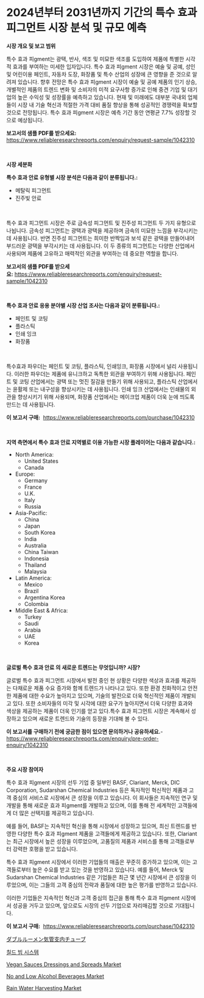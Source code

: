 <p><h1>2024년부터 2031년까지 기간의 특수 효과 피그먼트 시장 분석 및 규모 예측</h1></p><p><strong>시장 개요 및 보고 범위</strong></p>
<p><p>특수 효과 피gment는 광택, 반사, 색조 및 미묘한 색조를 도입하여 제품에 특별한 시각적 효과를 부여하는 미세한 입자입니다. 특수 효과 피gment 시장은 예술 및 공예, 성인 및 어린이용 페인트, 자동차 도장, 화장품 및 특수 산업의 성장에 큰 영향을 준 것으로 알려져 있습니다. 향후 전망은 특수 효과 피gment 시장이 예술 및 공예 제품의 인기 상승, 개별적인 제품의 트렌드 변화 및 소비자의 미적 요구사항 증가로 인해 중견 기업 및 대기업의 높은 수익성 및 성장률을 예측하고 있습니다. 현재 및 미래에도 대부분 국내외 업체들이 시장 내 기술 혁신과 적절한 가격 대비 품질 향상을 통해 성공적인 경쟁력을 확보할 것으로 전망됩니다. 특수 효과 피gment 시장은 예측 기간 동안 연평균 7.7% 성장할 것으로 예상됩니다.</p></p>
<p><strong>보고서의 샘플 PDF를 받으세요:</strong> <a href="https://www.reliableresearchreports.com/enquiry/request-sample/1042310">https://www.reliableresearchreports.com/enquiry/request-sample/1042310</a></p>
<p>&nbsp;</p>
<p><strong>시장 세분화</strong></p>
<p><strong>특수 효과 안료 유형별 시장 분석은 다음과 같이 분류됩니다.:</strong></p>
<p><ul><li>메탈릭 피그먼트</li><li>진주빛 안료</li></ul></p>
<p>&nbsp;</p>
<p><p>특수 효과 피그먼트 시장은 주로 금속성 피그먼트 및 진주성 피그먼트 두 가지 유형으로 나뉩니다. 금속성 피그먼트는 광택과 광택을 제공하며 금속의 미묘한 느낌을 부각시키는 데 사용됩니다. 반면 진주성 피그먼트는 희미한 반짝임과 보석 같은 광택을 만들어내어 부드러운 광택을 부각시키는 데 사용됩니다. 이 두 종류의 피그먼트는 다양한 산업에서 사용되며 제품에 고유하고 매력적인 외관을 부여하는 데 중요한 역할을 합니다.</p></p>
<p><strong>보고서의 샘플 PDF를 받으세요:</strong>&nbsp;<a href="https://www.reliableresearchreports.com/enquiry/request-sample/1042310">https://www.reliableresearchreports.com/enquiry/request-sample/1042310</a></p>
<p>&nbsp;</p>
<p><strong> 특수 효과 안료 응용 분야별 시장 산업 조사는 다음과 같이 분류됩니다.:</strong></p>
<p><ul><li>페인트 및 코팅</li><li>플라스틱</li><li>인쇄 잉크</li><li>화장품</li></ul></p>
<p>&nbsp;</p>
<p><p>특수효과 파우더는 페인트 및 코팅, 플라스틱, 인쇄잉크, 화장품 시장에서 널리 사용됩니다. 이러한 파우더는 제품에 유니크하고 독특한 외관을 부여하기 위해 사용됩니다. 페인트 및 코팅 산업에서는 광택 또는 멋진 질감을 만들기 위해 사용되고, 플라스틱 산업에서는 윤활제 또는 내구성을 향상시키는 데 사용됩니다. 인쇄 잉크 산업에서는 인쇄물의 외관을 향상시키기 위해 사용되며, 화장품 산업에서는 메이크업 제품이 더욱 눈에 띄도록 만드는 데 사용됩니다.</p></p>
<p><strong>이 보고서 구매:</strong>&nbsp; <a href="https://www.reliableresearchreports.com/purchase/1042310">https://www.reliableresearchreports.com/purchase/1042310</a></p>
<p>&nbsp;</p>
<p><strong>지역 측면에서 특수 효과 안료 지역별로 이용 가능한 시장 플레이어는 다음과 같습니다.:</strong></p>
<p><ul>
    <li>
        North America:
        <ul>
            <li>United States</li>
            <li>Canada</li>
        </ul>
    </li>
    <li>
        Europe:
        <ul>
            <li>Germany</li>
            <li>France</li>
            <li>U.K.</li>
            <li>Italy</li>
            <li>Russia</li>
        </ul>
    </li>
    <li>
        Asia-Pacific:
        <ul>
            <li>China</li>
            <li>Japan</li>
            <li>South Korea</li>
            <li>India</li>
            <li>Australia</li>
            <li>China Taiwan</li>
            <li>Indonesia</li>
            <li>Thailand</li>
            <li>Malaysia</li>
        </ul>
    </li>
    <li>
        Latin America:
        <ul>
            <li>Mexico</li>
            <li>Brazil</li>
            <li>Argentina Korea</li>
            <li>Colombia</li>
        </ul>
    </li>
    <li>
        Middle East & Africa:
        <ul>
            <li>Turkey</li>
            <li>Saudi</li>
            <li>Arabia</li>
            <li>UAE</li>
            <li>Korea</li>
        </ul>
    </li>
    </ul></p>
<p>&nbsp;</p>
<p><strong>글로벌 특수 효과 안료 의 새로운 트렌드는 무엇입니까? 시장?</strong></p>
<p><p>글로벌 특수 효과 피그먼트 시장에서 발전 중인 현 상황은 다양한 색상과 효과를 제공하는 다채로운 제품 수요 증가와 함께 트렌드가 나타나고 있다. 또한 환경 친화적이고 안전한 제품에 대한 수요가 높아지고 있으며, 기술의 발전으로 더욱 혁신적인 제품이 개발되고 있다. 또한 소비자들의 미각 및 시각에 대한 요구가 높아지면서 더욱 다양한 효과와 색상을 제공하는 제품이 더욱 인기를 얻고 있다.특수 효과 피그먼트 시장은 계속해서 성장하고 있으며 새로운 트렌드와 기술의 등장을 기대해 볼 수 있다.</p></p>
<p><strong>이 보고서를 구매하기 전에 궁금한 점이 있으면 문의하거나 공유하세요.</strong>- <a href="https://www.reliableresearchreports.com/enquiry/pre-order-enquiry/1042310">https://www.reliableresearchreports.com/enquiry/pre-order-enquiry/1042310</a></p>
<p>&nbsp;</p>
<p><strong>주요 시장 참여자</strong></p>
<p><p>특수 효과 피gment 시장의 선두 기업 중 일부인 BASF, Clariant, Merck, DIC Corporation, Sudarshan Chemical Industries 등은 독자적인 혁신적인 제품과 고객 중심의 서비스로 시장에서 큰 성장을 이루고 있습니다. 이 회사들은 지속적인 연구 및 개발을 통해 새로운 효과 피gment를 개발하고 있으며, 이를 통해 전 세계적인 고객들에게 더 많은 선택지를 제공하고 있습니다.</p><p>예를 들어, BASF는 지속적인 혁신을 통해 시장에서 성장하고 있으며, 최신 트렌드를 반영한 다양한 특수 효과 피gment 제품을 고객들에게 제공하고 있습니다. 또한, Clariant는 최근 시장에서 높은 성장을 이루었으며, 고품질의 제품과 서비스를 통해 고객들로부터 강력한 호평을 받고 있습니다.</p><p>특수 효과 피gment 시장에서 이러한 기업들의 매출은 꾸준히 증가하고 있으며, 이는 고객들로부터 높은 수요를 받고 있는 것을 반영하고 있습니다. 예를 들어, Merck 및 Sudarshan Chemical Industries 같은 기업들은 최근 몇 년간 시장에서 큰 성장을 이루었으며, 이는 그들의 고객 중심의 전략과 품질에 대한 높은 평가를 반영하고 있습니다.</p><p>이러한 기업들은 지속적인 혁신과 고객 중심의 접근을 통해 특수 효과 피gment 시장에서 성공을 거두고 있으며, 앞으로도 시장의 선두 기업으로 자리매김할 것으로 기대됩니다.</p></p>
<p><strong>이 보고서 구매:</strong>&nbsp;&nbsp;<a href="https://www.reliableresearchreports.com/purchase/1042310">https://www.reliableresearchreports.com/purchase/1042310</a></p>
<p><p><a href="https://github.com/vhemk0794148/Market-Research-Report-List-1/blob/main/37434584797.md">ダブルルーメン気管支内チューブ</a></p><p><a href="https://github.com/vss5505pa7z1p/Market-Research-Report-List-1/blob/main/78473444310.md">칠드 빔 시스템</a></p><p><a href="https://issuu.com/reportprime-2/docs/vegan-sauces-dressings-and-spreads-market-size-203">Vegan Sauces Dressings and Spreads Market</a></p><p><a href="https://issuu.com/reportprime-2/docs/no-and-low-alcohol-beverages-market-size-2030.pptx">No and Low Alcohol Beverages Market</a></p><p><a href="https://github.com/joannesouthgate/Market-Research-Report-List-2/blob/main/rain-water-harvesting-market.md">Rain Water Harvesting Market</a></p></p>
